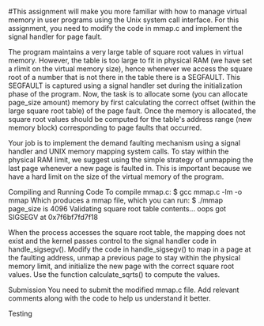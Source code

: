#This assignment will make you more familiar with how to manage virtual memory in user programs using the Unix system call interface. For this assignment, you need to modify the code in mmap.c and implement the signal handler for page fault.

The program maintains a very large table of square root values in virtual memory. However, the table is too large to fit in physical RAM (we have set a rlimit on the virtual memory size), hence whenever we access the square root of a number that is not there in the table there is a SEGFAULT. This SEGFAULT is captured using a signal handler set during the initialization phase of the program. Now, the task is to allocate some (you can allocate page_size amount) memory by first calculating the correct offset (within the large square root table) of the page fault. Once the memory is allocated, the square root values should be computed for the table's address range (new memory block) corresponding to page faults that occurred.

Your job is to implement the demand faulting mechanism using a signal handler and UNIX memory mapping system calls. To stay within the physical RAM limit, we suggest using the simple strategy of unmapping the last page whenever a new page is faulted in. This is important because we have a hard limit on the size of the virtual memory of the program.

Compiling and Running Code
To compile mmap.c:
$ gcc mmap.c -lm -o mmap
Which produces a mmap file, which you can run:
$ ./mmap
page_size is 4096
Validating square root table contents...
oops got SIGSEGV at 0x7f6bf7fd7f18

When the process accesses the square root table, the mapping does not exist and the kernel passes control to the signal handler code in handle_sigsegv(). Modify the code in handle_sigsegv() to map in a page at the faulting address, unmap a previous page to stay within the physical memory limit, and initialize the new page with the correct square root values. Use the function calculate_sqrts() to compute the values.

Submission
You need to submit the modified mmap.c file. Add relevant comments along with the code to help us understand it better. 

Testing

 
